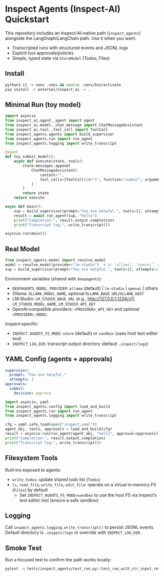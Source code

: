 # Inspect Agents (Inspect‑AI) Quickstart

This repository includes an Inspect‑AI–native path (`inspect_agents`) alongside the LangGraph/LangChain path. Use it when you want:

- Transcripted runs with structured events and JSONL logs
- Explicit tool approvals/policies
- Simple, typed state via `StoreModel` (Todos, Files)

## Install

```bash
python3.11 -m venv .venv && source .venv/bin/activate
pip install -e external/inspect_ai -e .
```

## Minimal Run (toy model)

```python
import asyncio
from inspect_ai.agent._agent import agent
from inspect_ai.model._chat_message import ChatMessageAssistant
from inspect_ai.tool._tool_call import ToolCall
from inspect_agents.agents import build_supervisor
from inspect_agents.run import run_agent
from inspect_agents.logging import write_transcript

@agent
def toy_submit_model():
    async def execute(state, tools):
        state.messages.append(
            ChatMessageAssistant(
                content="",
                tool_calls=[ToolCall(id="1", function="submit", arguments={"answer": "DONE"})],
            )
        )
        return state
    return execute

async def main():
    sup = build_supervisor(prompt="You are helpful.", tools=[], attempts=1, model=toy_submit_model())
    result = await run_agent(sup, "hello")
    print("Completion:", result.output.completion)
    print("Transcript log:", write_transcript())

asyncio.run(main())
```

## Real Model

```python
from inspect_agents.model import resolve_model
model = resolve_model(provider="lm-studio")  # or "ollama", "openai", etc.
sup = build_supervisor(prompt="You are helpful.", tools=[], attempts=1, model=model)
```

Environment variables (shared with `deepagents`):

- `DEEPAGENTS_MODEL_PROVIDER`: `ollama` (default) | `lm-studio` | `openai` | others
- Ollama: `OLLAMA_MODEL_NAME`, optional `OLLAMA_BASE_URL`/`OLLAMA_HOST`
- LM‑Studio: `LM_STUDIO_BASE_URL` (e.g., http://127.0.0.1:1234/v1), `LM_STUDIO_MODEL_NAME`, `LM_STUDIO_API_KEY`
- OpenAI‑compatible providers: `<PROVIDER>_API_KEY` and optional `<PROVIDER>_MODEL`

Inspect‑specific:

- `INSPECT_AGENTS_FS_MODE`: `store` (default) or `sandbox` (uses host text editor tool)
- `INSPECT_LOG_DIR`: transcript output directory (default `.inspect/logs`)

## YAML Config (agents + approvals)

```yaml
supervisor:
  prompt: "You are helpful."
  attempts: 1
approvals:
  submit:
    decision: approve
```

```python
import asyncio, yaml
from inspect_agents.config import load_and_build
from inspect_agents.run import run_agent
from inspect_agents.logging import write_transcript

cfg = yaml.safe_load(open("inspect.yaml"))
agent_obj, tools, approvals = load_and_build(cfg)
result = asyncio.run(run_agent(agent_obj, "hello", approval=approvals))
print("Completion:", result.output.completion)
print("Transcript log:", write_transcript())
```

## Filesystem Tools

Built‑ins exposed to agents:

- `write_todos`: update shared todo list (`Todos`)
- `ls`, `read_file`, `write_file`, `edit_file`: operate on a virtual in‑memory FS (`Files`) by default
  - Set `INSPECT_AGENTS_FS_MODE=sandbox` to use the host FS via Inspect’s text editor tool (ensure a safe sandbox)

## Logging

Call `inspect_agents.logging.write_transcript()` to persist JSONL events. Default directory is `.inspect/logs` or override with `INSPECT_LOG_DIR`.

## Smoke Test

Run a focused test to confirm the path works locally:

```bash
pytest -q tests/inspect_agents/test_run.py::test_run_with_str_input_returns_state
```

